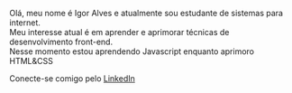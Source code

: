 Olá, meu nome é Igor Alves e atualmente sou estudante de sistemas para internet.<br>
Meu interesse atual é em aprender e aprimorar técnicas de desenvolvimento front-end.<br>
Nesse momento estou aprendendo Javascript enquanto aprimoro HTML&CSS<br>

Conecte-se comigo pelo <a href="https://www.linkedin.com/in/igoralveslink/" target="_blank">LinkedIn</a>

<!---
igoraoves/igoraoves is a ✨ special ✨ repository because its `README.md` (this file) appears on your GitHub profile.
You can click the Preview link to take a look at your changes.
--->

